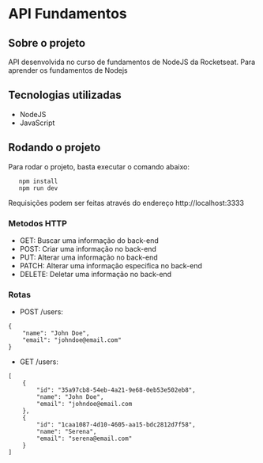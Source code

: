 # API Fundamentos

## Sobre o projeto

API desenvolvida no curso de fundamentos de NodeJS da Rocketseat. Para aprender os fundamentos de Nodejs

## Tecnologias utilizadas

- NodeJS
- JavaScript

## Rodando o projeto

Para rodar o projeto, basta executar o comando abaixo:

```
   npm install
   npm run dev
```
Requisições podem ser feitas através do endereço http://localhost:3333

### Metodos HTTP

- GET: Buscar uma informação do back-end
- POST: Criar uma informação no back-end
- PUT: Alterar uma informação no back-end
- PATCH: Alterar uma informação especifica no back-end
- DELETE: Deletar uma informação no back-end

### Rotas

- POST /users:
```
{
    "name": "John Doe",
    "email": "johndoe@email.com"
}

```

- GET /users:
```
[
    {
        "id": "35a97cb8-54eb-4a21-9e68-0eb53e502eb8",
        "name": "John Doe",
        "email": "johndoe@email.com
    },
    {
        "id": "1caa1087-4d10-4605-aa15-bdc2812d7f58",
        "name": "Serena",
        "email": "serena@email.com"
    }
]
```
